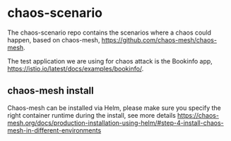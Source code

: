 # chaos-scenario
The chaos-scenario repo contains the scenarios where a chaos could happen, based on chaos-mesh, https://github.com/chaos-mesh/chaos-mesh.

The test application we are using for chaos attack is the Bookinfo app, https://istio.io/latest/docs/examples/bookinfo/. 


## chaos-mesh install
Chaos-mesh can be installed via Helm, please make sure you specify the right container runtime during the install, see more details https://chaos-mesh.org/docs/production-installation-using-helm/#step-4-install-chaos-mesh-in-different-environments


